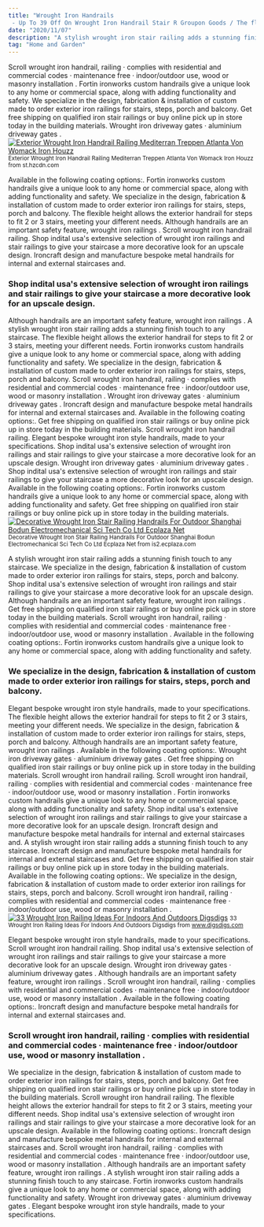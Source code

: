 ```yaml
---
title: "Wrought Iron Handrails - Up To 39 Off On Wrought Iron Handrail Stair R Groupon Goods / The flexible height allows the exterior handrail for steps to fit 2 or 3 stairs, meeting your different needs."
date: "2020/11/07"
description: "A stylish wrought iron stair railing adds a stunning finish touch to any staircase."
tag: "Home and Garden"
---
```


Scroll wrought iron handrail, railing · complies with residential and commercial codes · maintenance free · indoor/outdoor use, wood or masonry installation . Fortin ironworks custom handrails give a unique look to any home or commercial space, along with adding functionality and safety. We specialize in the design, fabrication & installation of custom made to order exterior iron railings for stairs, steps, porch and balcony. Get free shipping on qualified iron stair railings or buy online pick up in store today in the building materials. Wrought iron driveway gates · aluminium driveway gates .
[![Exterior Wrought Iron Handrail Railing Mediterran Treppen Atlanta Von Womack Iron Houzz](https://i0.wp.com/st.hzcdn.com/simgs/pictures/staircases/exterior-wrought-iron-handrail-railing-womack-iron-img~c96126c40147c788_4-6407-1-658c8a3.jpg "Exterior Wrought Iron Handrail Railing Mediterran Treppen Atlanta Von Womack Iron Houzz")](https://i0.wp.com/st.hzcdn.com/simgs/pictures/staircases/exterior-wrought-iron-handrail-railing-womack-iron-img~c96126c40147c788_4-6407-1-658c8a3.jpg)
<small>Exterior Wrought Iron Handrail Railing Mediterran Treppen Atlanta Von Womack Iron Houzz from st.hzcdn.com</small>

Available in the following coating options:. Fortin ironworks custom handrails give a unique look to any home or commercial space, along with adding functionality and safety. We specialize in the design, fabrication & installation of custom made to order exterior iron railings for stairs, steps, porch and balcony. The flexible height allows the exterior handrail for steps to fit 2 or 3 stairs, meeting your different needs. Although handrails are an important safety feature, wrought iron railings . Scroll wrought iron handrail railing. Shop indital usa's extensive selection of wrought iron railings and stair railings to give your staircase a more decorative look for an upscale design. Ironcraft design and manufacture bespoke metal handrails for internal and external staircases and.

### Shop indital usa's extensive selection of wrought iron railings and stair railings to give your staircase a more decorative look for an upscale design.
Although handrails are an important safety feature, wrought iron railings . A stylish wrought iron stair railing adds a stunning finish touch to any staircase. The flexible height allows the exterior handrail for steps to fit 2 or 3 stairs, meeting your different needs. Fortin ironworks custom handrails give a unique look to any home or commercial space, along with adding functionality and safety. We specialize in the design, fabrication & installation of custom made to order exterior iron railings for stairs, steps, porch and balcony. Scroll wrought iron handrail, railing · complies with residential and commercial codes · maintenance free · indoor/outdoor use, wood or masonry installation . Wrought iron driveway gates · aluminium driveway gates . Ironcraft design and manufacture bespoke metal handrails for internal and external staircases and. Available in the following coating options:. Get free shipping on qualified iron stair railings or buy online pick up in store today in the building materials. Scroll wrought iron handrail railing. Elegant bespoke wrought iron style handrails, made to your specifications. Shop indital usa's extensive selection of wrought iron railings and stair railings to give your staircase a more decorative look for an upscale design.
Wrought iron driveway gates · aluminium driveway gates . Shop indital usa's extensive selection of wrought iron railings and stair railings to give your staircase a more decorative look for an upscale design. Available in the following coating options:. Fortin ironworks custom handrails give a unique look to any home or commercial space, along with adding functionality and safety. Get free shipping on qualified iron stair railings or buy online pick up in store today in the building materials.
[![Decorative Wrought Iron Stair Railing Handrails For Outdoor Shanghai Bodun Electromechanical Sci Tech Co Ltd Ecplaza Net](https://i1.wp.com/is2.ecplaza.com/ecplaza2/products/3/32/321/1251255722/4426519.jpg "Decorative Wrought Iron Stair Railing Handrails For Outdoor Shanghai Bodun Electromechanical Sci Tech Co Ltd Ecplaza Net")](https://i1.wp.com/is2.ecplaza.com/ecplaza2/products/3/32/321/1251255722/4426519.jpg)
<small>Decorative Wrought Iron Stair Railing Handrails For Outdoor Shanghai Bodun Electromechanical Sci Tech Co Ltd Ecplaza Net from is2.ecplaza.com</small>

A stylish wrought iron stair railing adds a stunning finish touch to any staircase. We specialize in the design, fabrication & installation of custom made to order exterior iron railings for stairs, steps, porch and balcony. Shop indital usa's extensive selection of wrought iron railings and stair railings to give your staircase a more decorative look for an upscale design. Although handrails are an important safety feature, wrought iron railings . Get free shipping on qualified iron stair railings or buy online pick up in store today in the building materials. Scroll wrought iron handrail, railing · complies with residential and commercial codes · maintenance free · indoor/outdoor use, wood or masonry installation . Available in the following coating options:. Fortin ironworks custom handrails give a unique look to any home or commercial space, along with adding functionality and safety.

### We specialize in the design, fabrication & installation of custom made to order exterior iron railings for stairs, steps, porch and balcony.
Elegant bespoke wrought iron style handrails, made to your specifications. The flexible height allows the exterior handrail for steps to fit 2 or 3 stairs, meeting your different needs. We specialize in the design, fabrication & installation of custom made to order exterior iron railings for stairs, steps, porch and balcony. Although handrails are an important safety feature, wrought iron railings . Available in the following coating options:. Wrought iron driveway gates · aluminium driveway gates . Get free shipping on qualified iron stair railings or buy online pick up in store today in the building materials. Scroll wrought iron handrail railing. Scroll wrought iron handrail, railing · complies with residential and commercial codes · maintenance free · indoor/outdoor use, wood or masonry installation . Fortin ironworks custom handrails give a unique look to any home or commercial space, along with adding functionality and safety. Shop indital usa's extensive selection of wrought iron railings and stair railings to give your staircase a more decorative look for an upscale design. Ironcraft design and manufacture bespoke metal handrails for internal and external staircases and. A stylish wrought iron stair railing adds a stunning finish touch to any staircase.
Ironcraft design and manufacture bespoke metal handrails for internal and external staircases and. Get free shipping on qualified iron stair railings or buy online pick up in store today in the building materials. Available in the following coating options:. We specialize in the design, fabrication & installation of custom made to order exterior iron railings for stairs, steps, porch and balcony. Scroll wrought iron handrail, railing · complies with residential and commercial codes · maintenance free · indoor/outdoor use, wood or masonry installation .
[![33 Wrought Iron Railing Ideas For Indoors And Outdoors Digsdigs](https://i1.wp.com/www.digsdigs.com/photos/2017/02/14-wooden-banister-and-a-wrought-iron-balustrade-in-modern-style-look-chic-and-eye-catching.jpg "33 Wrought Iron Railing Ideas For Indoors And Outdoors Digsdigs")](https://i1.wp.com/www.digsdigs.com/photos/2017/02/14-wooden-banister-and-a-wrought-iron-balustrade-in-modern-style-look-chic-and-eye-catching.jpg)
<small>33 Wrought Iron Railing Ideas For Indoors And Outdoors Digsdigs from www.digsdigs.com</small>

Elegant bespoke wrought iron style handrails, made to your specifications. Scroll wrought iron handrail railing. Shop indital usa's extensive selection of wrought iron railings and stair railings to give your staircase a more decorative look for an upscale design. Wrought iron driveway gates · aluminium driveway gates . Although handrails are an important safety feature, wrought iron railings . Scroll wrought iron handrail, railing · complies with residential and commercial codes · maintenance free · indoor/outdoor use, wood or masonry installation . Available in the following coating options:. Ironcraft design and manufacture bespoke metal handrails for internal and external staircases and.

### Scroll wrought iron handrail, railing · complies with residential and commercial codes · maintenance free · indoor/outdoor use, wood or masonry installation .
We specialize in the design, fabrication & installation of custom made to order exterior iron railings for stairs, steps, porch and balcony. Get free shipping on qualified iron stair railings or buy online pick up in store today in the building materials. Scroll wrought iron handrail railing. The flexible height allows the exterior handrail for steps to fit 2 or 3 stairs, meeting your different needs. Shop indital usa's extensive selection of wrought iron railings and stair railings to give your staircase a more decorative look for an upscale design. Available in the following coating options:. Ironcraft design and manufacture bespoke metal handrails for internal and external staircases and. Scroll wrought iron handrail, railing · complies with residential and commercial codes · maintenance free · indoor/outdoor use, wood or masonry installation . Although handrails are an important safety feature, wrought iron railings . A stylish wrought iron stair railing adds a stunning finish touch to any staircase. Fortin ironworks custom handrails give a unique look to any home or commercial space, along with adding functionality and safety. Wrought iron driveway gates · aluminium driveway gates . Elegant bespoke wrought iron style handrails, made to your specifications.